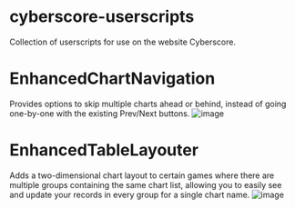 # cyberscore-userscripts
Collection of userscripts for use on the website Cyberscore.

# EnhancedChartNavigation
Provides options to skip multiple charts ahead or behind, instead of going one-by-one with the existing Prev/Next buttons.
![image](https://user-images.githubusercontent.com/1928024/155353768-b69707d1-8685-4f11-8cb2-3ff2f94fe891.png)

# EnhancedTableLayouter
Adds a two-dimensional chart layout to certain games where there are multiple groups containing the same chart list, allowing you to easily see and update your records in every group for a single chart name. 
![image](https://user-images.githubusercontent.com/1928024/155353825-8c7980b5-5d14-4e00-b114-d7c0444a10cd.png)
